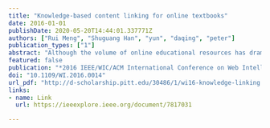 ```yaml
---
title: "Knowledge-based content linking for online textbooks"
date: 2016-01-01
publishDate: 2020-05-20T14:44:01.337771Z
authors: ["Rui Meng", "Shuguang Han", "yun", "daqing", "peter"]
publication_types: ["1"]
abstract: "Although the volume of online educational resources has dramatically increased in recent years, many of these resources are isolated and distributed in diverse websites and databases. This hinders the discovery and overall usage of online educational resources. By using linking between related subsections of online textbooks as a testbed, this paper explores multiple knowledge-based content linking algorithms for connecting online educational resources. We focus on examining semantic-based methods for identifying important knowledge components in textbooks and their usefulness in linking book subsections. To overcome the data sparsity in representing textbook content, we evaluated the utility of external corpuses, such as more textbooks or other online educational resources in the same domain. Our results show that semantic modeling can be integrated with a term-based approach for additional performance improvement, and that using extra textbooks significantly benefits semantic modeling. Similar results are obtained when we applied the same approach to other domains."
featured: false
publication: "*2016 IEEE/WIC/ACM International Conference on Web Intelligence (WI)*"
doi: "10.1109/WI.2016.0014"
url_pdf: "http://d-scholarship.pitt.edu/30486/1/wi16-knowledge-linking.pdf"
links:
- name: Link
  url: https://ieeexplore.ieee.org/document/7817031

---
```


